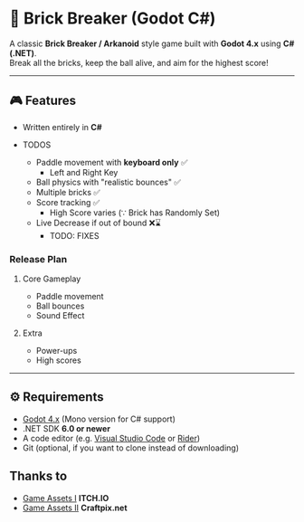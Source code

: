 # 🧱 Brick Breaker (Godot C#)

A classic **Brick Breaker / Arkanoid** style game built with **Godot 4.x** using **C# (.NET)**.  
Break all the bricks, keep the ball alive, and aim for the highest score!

---

## 🎮 Features

- Written entirely in **C#**

- TODOS
  - Paddle movement with **keyboard only** ✅
    - Left and Right Key
  - Ball physics with "realistic bounces" ✅
  - Multiple bricks ✅
  - Score tracking ✅
    - High Score varies (∵ Brick has Randomly Set)
  - Live Decrease if out of bound ❌⌛
    - TODO: FIXES

### Release Plan

1. Core Gameplay

   - Paddle movement
   - Ball bounces
   - Sound Effect

2. Extra
   - Power-ups
   - High scores

---

## ⚙️ Requirements

- [Godot 4.x](https://godotengine.org/download) (Mono version for C# support)
- .NET SDK **6.0 or newer**
- A code editor (e.g. [Visual Studio Code](https://code.visualstudio.com/) or [Rider](https://www.jetbrains.com/rider/))
- Git (optional, if you want to clone instead of downloading)

## Thanks to

- [Game Assets I](https://itch.io/) **ITCH.IO**
- [Game Assets II](https://craftpix.net/) **Craftpix.net**
